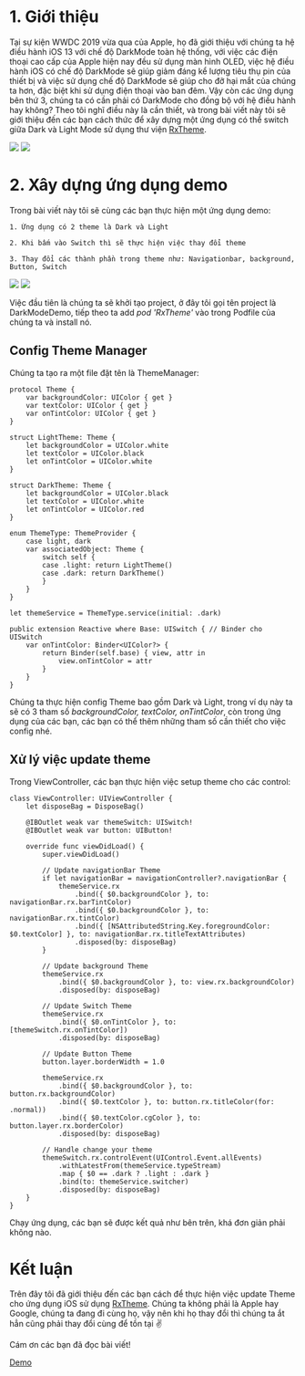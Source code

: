 # 1. Giới thiệu
Tại sự kiện WWDC 2019 vừa qua của Apple, họ đã giới thiệu với chúng ta hệ điều hành iOS 13 với chế độ DarkMode toàn hệ thống, với việc các điện thoại cao cấp của Apple hiện nay đều sử dụng màn hình OLED, việc hệ điều hành iOS có chế độ DarkMode sẽ giúp giảm đáng kể lượng tiêu thụ pin của thiết bị và việc sử dụng chế độ DarkMode sẽ giúp cho đỡ hại mắt của chúng ta hơn, đặc biệt khi sử dụng điện thoại vào ban đêm. Vậy còn các ứng dụng bên thứ 3, chúng ta có cần phải có DarkMode cho đồng bộ với hệ điều hành hay không? Theo tôi nghĩ điều này là cần thiết, và trong bài viết này tôi sẽ giới thiệu đến các bạn cách thức để xây dựng một ứng dụng có thể switch giữa Dark và Light Mode sử dụng thư viện [RxTheme](https://github.com/RxSwiftCommunity/RxTheme).

![](https://images.viblo.asia/17f06b5d-3c54-4461-807b-66e118df995a.png)  ![](https://images.viblo.asia/30d70189-afe7-46dc-bfdd-c54ca73c1038.png)

# 2. Xây dựng ứng dụng demo
Trong bài viết này tôi sẽ cùng các bạn thực hiện một ứng dụng demo: 

    1. Ứng dụng có 2 theme là Dark và Light
    
    2. Khi bấm vào Switch thì sẽ thực hiện việc thay đổi theme
    
    3. Thay đổi các thành phần trong theme như: Navigationbar, background, Button, Switch
    
![](https://images.viblo.asia/2b95ac73-fbf9-41aa-828b-1a7aa2f7b61a.png)    ![](https://images.viblo.asia/4f2069c1-2cce-4b36-91a7-dee316fee7b5.png)

Việc đầu tiên là chúng ta sẽ khởi tạo project, ở đây tôi gọi tên project là DarkModeDemo, tiếp theo ta add *pod 'RxTheme'* vào trong Podfile của chúng ta và install nó.

## Config Theme Manager
Chúng ta tạo ra một file đặt tên là ThemeManager:
```
protocol Theme {
    var backgroundColor: UIColor { get }
    var textColor: UIColor { get }
    var onTintColor: UIColor { get }
}

struct LightTheme: Theme {
    let backgroundColor = UIColor.white
    let textColor = UIColor.black
    let onTintColor = UIColor.white
}

struct DarkTheme: Theme {
    let backgroundColor = UIColor.black
    let textColor = UIColor.white
    let onTintColor = UIColor.red
}

enum ThemeType: ThemeProvider {
    case light, dark
    var associatedObject: Theme {
        switch self {
        case .light: return LightTheme()
        case .dark: return DarkTheme()
        }
    }
}

let themeService = ThemeType.service(initial: .dark)

public extension Reactive where Base: UISwitch { // Binder cho UISwitch
    var onTintColor: Binder<UIColor?> {
        return Binder(self.base) { view, attr in
            view.onTintColor = attr
        }
    }
}
```

Chúng ta thực hiện config Theme bao gồm Dark và Light, trong ví dụ này ta sẽ có 3 tham số *backgroundColor, textColor, onTintColor*, còn trong ứng dụng của các bạn, các bạn có thể thêm những tham số cần thiết cho việc config nhé.

## Xử lý việc update theme
Trong ViewController, các bạn thực hiện việc setup theme cho các control:

```
class ViewController: UIViewController {
    let disposeBag = DisposeBag()
    
    @IBOutlet weak var themeSwitch: UISwitch!
    @IBOutlet weak var button: UIButton!
    
    override func viewDidLoad() {
        super.viewDidLoad()
        
        // Update navigationBar Theme
        if let navigationBar = navigationController?.navigationBar {
            themeService.rx
                .bind({ $0.backgroundColor }, to: navigationBar.rx.barTintColor)
                .bind({ $0.backgroundColor }, to: navigationBar.rx.tintColor)
                .bind({ [NSAttributedString.Key.foregroundColor: $0.textColor] }, to: navigationBar.rx.titleTextAttributes)
                .disposed(by: disposeBag)
        }
        
        // Update background Theme
        themeService.rx
            .bind({ $0.backgroundColor }, to: view.rx.backgroundColor)
            .disposed(by: disposeBag)
        
        // Update Switch Theme
        themeService.rx
            .bind({ $0.onTintColor }, to: [themeSwitch.rx.onTintColor])
            .disposed(by: disposeBag)
        
        // Update Button Theme
        button.layer.borderWidth = 1.0
        
        themeService.rx
            .bind({ $0.backgroundColor }, to: button.rx.backgroundColor)
            .bind({ $0.textColor }, to: button.rx.titleColor(for: .normal))
            .bind({ $0.textColor.cgColor }, to: button.layer.rx.borderColor)
            .disposed(by: disposeBag)
        
        // Handle change your theme
        themeSwitch.rx.controlEvent(UIControl.Event.allEvents)
            .withLatestFrom(themeService.typeStream)
            .map { $0 == .dark ? .light : .dark }
            .bind(to: themeService.switcher)
            .disposed(by: disposeBag)
    }
}
```

Chạy ứng dụng, các bạn sẽ được kết quả như bên trên, khá đơn giản phải không nào.

# Kết luận
Trên đây tôi đã giới thiệu đến các bạn cách để thực hiện việc update Theme cho ứng dụng iOS sử dụng [RxTheme](https://github.com/RxSwiftCommunity/RxTheme).
Chúng ta không phải là Apple hay Google, chúng ta đang đi cùng họ, vậy nên khi họ thay đổi thì chúng ta ắt hẳn cũng phải thay đổi cùng để tồn tại :v: 

Cám ơn các bạn đã đọc bài viết!

[Demo](https://github.com/anhnc55/DarkModeDemo)